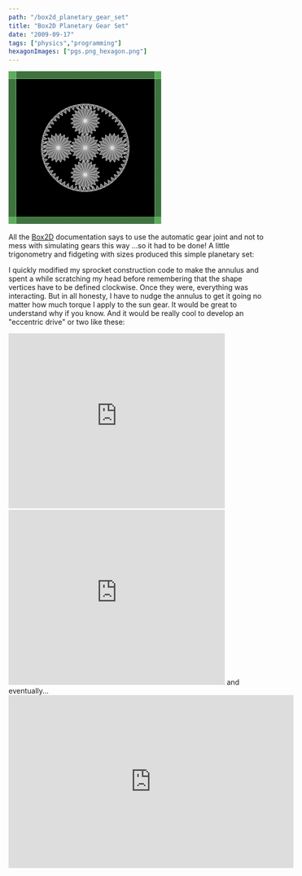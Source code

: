 ```yaml
---
path: "/box2d_planetary_gear_set"
title: "Box2D Planetary Gear Set"
date: "2009-09-17"
tags: ["physics","programming"]
hexagonImages: ["pgs.png_hexagon.png"]
---
```


 [![](pgs.png)](pgs.png)

All the [Box2D](http://box2dflash.sourceforge.net/) documentation says to use the automatic gear joint and not to mess with simulating gears this way ...so it had to be done! A little trigonometry and fidgeting with sizes produced this simple planetary set:

<!-- swfobject.embedSWF("http://www.beigerecords.com/joe/sites/default/files/plexpinballmodule.swf", "planetary", "400", "400", "9.0.0"); // -->

I quickly modified my sprocket construction code to make the annulus and spent a while scratching my head before remembering that the shape vertices have to be defined clockwise. Once they were, everything was interacting. But in all honesty, I have to nudge the annulus to get it going no matter how much torque I apply to the sun gear. It would be great to understand why if you know. And it would be really cool to develop an "eccentric drive" or two like these:

  

<embed src="http://www.youtube.com/v/QP5LN9jcsz4&amp;hl=en&amp;fs=1&amp;" type="application/x-shockwave-flash" allowscriptaccess="always" allowfullscreen="true" width="425" height="344">  
<embed src="http://www.youtube.com/v/8dR38uQN74c&amp;hl=en&amp;fs=1&amp;" type="application/x-shockwave-flash" allowscriptaccess="always" allowfullscreen="true" width="425" height="344">  
and eventually...  
<embed src="http://www.youtube.com/v/pHO1JTNPPOU&amp;hl=en&amp;fs=1&amp;" type="application/x-shockwave-flash" allowscriptaccess="always" allowfullscreen="true" width="560" height="340">
